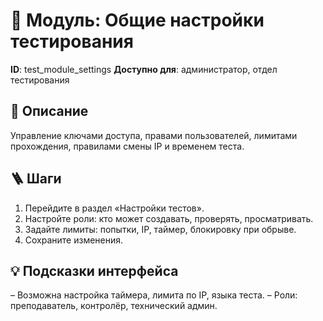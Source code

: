# 📘 Модуль: Общие настройки тестирования
**ID**: test_module_settings
**Доступно для**: администратор, отдел тестирования

## 📝 Описание
Управление ключами доступа, правами пользователей, лимитами прохождения, правилами смены IP и временем теста.

## 🪜 Шаги
1. Перейдите в раздел «Настройки тестов».
2. Настройте роли: кто может создавать, проверять, просматривать.
3. Задайте лимиты: попытки, IP, таймер, блокировку при обрыве.
4. Сохраните изменения.

## 💡 Подсказки интерфейса
– Возможна настройка таймера, лимита по IP, языка теста.
– Роли: преподаватель, контролёр, технический админ.
